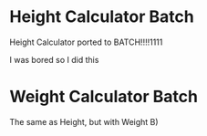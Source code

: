 # Height Calculator Batch
Height Calculator ported to BATCH!!!!1111

I was bored so I did this

# Weight Calculator Batch
The same as Height, but with Weight B)

